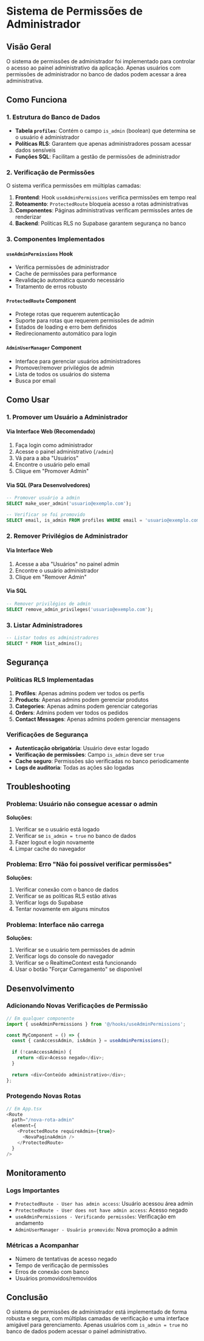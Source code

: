 # Sistema de Permissões de Administrador

## Visão Geral

O sistema de permissões de administrador foi implementado para controlar o acesso ao painel administrativo da aplicação. Apenas usuários com permissões de administrador no banco de dados podem acessar a área administrativa.

## Como Funciona

### 1. Estrutura do Banco de Dados

- **Tabela `profiles`**: Contém o campo `is_admin` (boolean) que determina se o usuário é administrador
- **Políticas RLS**: Garantem que apenas administradores possam acessar dados sensíveis
- **Funções SQL**: Facilitam a gestão de permissões de administrador

### 2. Verificação de Permissões

O sistema verifica permissões em múltiplas camadas:

1. **Frontend**: Hook `useAdminPermissions` verifica permissões em tempo real
2. **Roteamento**: `ProtectedRoute` bloqueia acesso a rotas administrativas
3. **Componentes**: Páginas administrativas verificam permissões antes de renderizar
4. **Backend**: Políticas RLS no Supabase garantem segurança no banco

### 3. Componentes Implementados

#### `useAdminPermissions` Hook
- Verifica permissões de administrador
- Cache de permissões para performance
- Revalidação automática quando necessário
- Tratamento de erros robusto

#### `ProtectedRoute` Component
- Protege rotas que requerem autenticação
- Suporte para rotas que requerem permissões de admin
- Estados de loading e erro bem definidos
- Redirecionamento automático para login

#### `AdminUserManager` Component
- Interface para gerenciar usuários administradores
- Promover/remover privilégios de admin
- Lista de todos os usuários do sistema
- Busca por email

## Como Usar

### 1. Promover um Usuário a Administrador

#### Via Interface Web (Recomendado)
1. Faça login como administrador
2. Acesse o painel administrativo (`/admin`)
3. Vá para a aba "Usuários"
4. Encontre o usuário pelo email
5. Clique em "Promover Admin"

#### Via SQL (Para Desenvolvedores)
```sql
-- Promover usuário a admin
SELECT make_user_admin('usuario@exemplo.com');

-- Verificar se foi promovido
SELECT email, is_admin FROM profiles WHERE email = 'usuario@exemplo.com';
```

### 2. Remover Privilégios de Administrador

#### Via Interface Web
1. Acesse a aba "Usuários" no painel admin
2. Encontre o usuário administrador
3. Clique em "Remover Admin"

#### Via SQL
```sql
-- Remover privilégios de admin
SELECT remove_admin_privileges('usuario@exemplo.com');
```

### 3. Listar Administradores

```sql
-- Listar todos os administradores
SELECT * FROM list_admins();
```

## Segurança

### Políticas RLS Implementadas

1. **Profiles**: Apenas admins podem ver todos os perfis
2. **Products**: Apenas admins podem gerenciar produtos
3. **Categories**: Apenas admins podem gerenciar categorias
4. **Orders**: Admins podem ver todos os pedidos
5. **Contact Messages**: Apenas admins podem gerenciar mensagens

### Verificações de Segurança

- **Autenticação obrigatória**: Usuário deve estar logado
- **Verificação de permissões**: Campo `is_admin` deve ser `true`
- **Cache seguro**: Permissões são verificadas no banco periodicamente
- **Logs de auditoria**: Todas as ações são logadas

## Troubleshooting

### Problema: Usuário não consegue acessar o admin

**Soluções:**
1. Verificar se o usuário está logado
2. Verificar se `is_admin = true` no banco de dados
3. Fazer logout e login novamente
4. Limpar cache do navegador

### Problema: Erro "Não foi possível verificar permissões"

**Soluções:**
1. Verificar conexão com o banco de dados
2. Verificar se as políticas RLS estão ativas
3. Verificar logs do Supabase
4. Tentar novamente em alguns minutos

### Problema: Interface não carrega

**Soluções:**
1. Verificar se o usuário tem permissões de admin
2. Verificar logs do console do navegador
3. Verificar se o RealtimeContext está funcionando
4. Usar o botão "Forçar Carregamento" se disponível

## Desenvolvimento

### Adicionando Novas Verificações de Permissão

```typescript
// Em qualquer componente
import { useAdminPermissions } from '@/hooks/useAdminPermissions';

const MyComponent = () => {
  const { canAccessAdmin, isAdmin } = useAdminPermissions();
  
  if (!canAccessAdmin) {
    return <div>Acesso negado</div>;
  }
  
  return <div>Conteúdo administrativo</div>;
};
```

### Protegendo Novas Rotas

```typescript
// Em App.tsx
<Route 
  path="/nova-rota-admin" 
  element={
    <ProtectedRoute requireAdmin={true}>
      <NovaPaginaAdmin />
    </ProtectedRoute>
  } 
/>
```

## Monitoramento

### Logs Importantes

- `ProtectedRoute - User has admin access`: Usuário acessou área admin
- `ProtectedRoute - User does not have admin access`: Acesso negado
- `useAdminPermissions - Verificando permissões`: Verificação em andamento
- `AdminUserManager - Usuário promovido`: Nova promoção a admin

### Métricas a Acompanhar

- Número de tentativas de acesso negado
- Tempo de verificação de permissões
- Erros de conexão com banco
- Usuários promovidos/removidos

## Conclusão

O sistema de permissões de administrador está implementado de forma robusta e segura, com múltiplas camadas de verificação e uma interface amigável para gerenciamento. Apenas usuários com `is_admin = true` no banco de dados podem acessar o painel administrativo.

